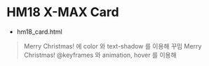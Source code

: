 # HM18 X-MAX Card
- hm18_card.html
> Merry Christmas! 에 color 와 text-shadow 를 이용해 꾸밈
> Merry Christmas! @keyframes 와 animation, hover 를 이용해<br>
